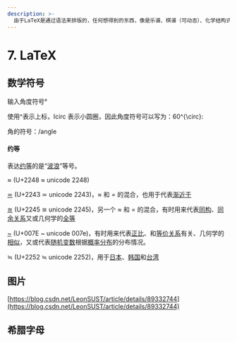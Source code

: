 ```yaml
---
description: >-
  由于LaTeX是通过语法来排版的，任何想得到的东西，像是乐谱、棋谱（可动态）、化学结构式、电路图及物理学中的费曼图等等都可以先定义规则，然后再以简单的语法排版出来，甚至是中国象棋。
---
```


# 7. LaTeX

## 数学符号

输入角度符号°

使用^表示上标，Icirc 表示小圆圈，因此角度符号可以写为：60^{\circ}:

角的符号：/angle



#### 约等

表达[约等](https://zh.wikipedia.org/wiki/%E7%B4%84%E7%AD%89)的是“[波浪](https://zh.wikipedia.org/wiki/%E6%B3%A2%E6%B5%AA)”等号。

≈ (U+2248 ≈ unicode 2248)

[≃](https://zh.wikipedia.org/w/index.php?title=%E2%89%83\&action=edit\&redlink=1) (U+2243 ≃ unicode 2243)，≈ 和 = 的混合，也用于代表[渐近于](https://zh.wikipedia.org/wiki/%E6%B8%90%E8%BF%91%E7%BA%BF)

[≅](https://zh.wikipedia.org/wiki/%E2%89%85) (U+2245 ≅ unicode 2245)，另一个 ≈ 和 = 的混合，有时用来代表[同构](https://zh.wikipedia.org/wiki/%E5%90%8C%E6%A7%8B)、[同余关系](https://zh.wikipedia.org/wiki/%E5%90%8C%E9%A4%98%E9%97%9C%E4%BF%82)又或几何学的[全等](https://zh.wikipedia.org/wiki/%E5%85%A8%E7%AD%89)

[\~](https://zh.wikipedia.org/wiki/\~) (U+007E \~ unicode 007e)，有时用来代表[正比](https://zh.wikipedia.org/wiki/%E6%AF%94%E4%BE%8B)、和[等价关系](https://zh.wikipedia.org/wiki/%E7%AD%89%E5%83%B9%E9%97%9C%E4%BF%82)有关、几何学的[相似](https://zh.wikipedia.org/wiki/%E7%9B%B8%E4%BC%BC)，又或代表[随机变数](https://zh.wikipedia.org/wiki/%E9%9A%A8%E6%A9%9F%E8%AE%8A%E6%95%B8)根据[概率分布](https://zh.wikipedia.org/wiki/%E6%A6%82%E7%8E%87%E5%88%86%E5%B8%83)的分布情况。

≒ (U+2252 ≒ unicode 2252)，用于[日本](https://zh.wikipedia.org/wiki/%E6%97%A5%E6%9C%AC)、[韩国](https://zh.wikipedia.org/wiki/%E9%9F%93%E5%9C%8B)和[台湾](https://zh.wikipedia.org/wiki/%E8%87%BA%E7%81%A3)

##

## 图片

[https://blog.csdn.net/LeonSUST/article/details/89332744](https://blog.csdn.net/LeonSUST/article/details/89332744)

##

##

## 希腊字母




